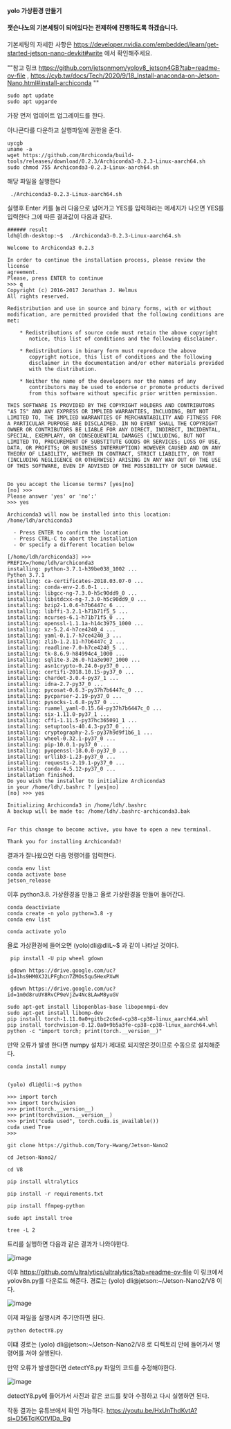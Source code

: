 #### yolo 가상환경 만들기

#### 잿슨나노의 기본세팅이 되어있다는 전제하에 진행하도록 하겠습니다.
기본세팅의 자세한 사항은 https://developer.nvidia.com/embedded/learn/get-started-jetson-nano-devkit#write 에서 확인해주세요.

""참고 링크 https://github.com/jetsonmom/yolov8_jetson4GB?tab=readme-ov-file   ,    https://cyb.tw/docs/Tech/2020/9/18_Install-anaconda-on-Jetson-Nano.html#install-archiconda ""
```
sudo apt update
sudo apt upgarde
```
가장 먼저 업데이트 업그레이드를 한다.

아나콘다를 다운하고 실행파일에 권한을 준다.
```
uycgb
uname -a
wget https://github.com/Archiconda/build-tools/releases/download/0.2.3/Archiconda3-0.2.3-Linux-aarch64.sh
sudo chmod 755 Archiconda3-0.2.3-Linux-aarch64.sh
```
해당 파일을 실행한다
```
 ./Archiconda3-0.2.3-Linux-aarch64.sh
```
실행후 Enter 키를 눌러 다음으로 넘어가고 YES를 입력하라는 메세지가 나오면 YES를 입력한다 그에 따른 결과값이 다음과 같다.
```
###### result 
ldh@ldh-desktop:~$  ./Archiconda3-0.2.3-Linux-aarch64.sh

Welcome to Archiconda3 0.2.3

In order to continue the installation process, please review the license
agreement.
Please, press ENTER to continue
>>> q
Copyright (c) 2016-2017 Jonathan J. Helmus
All rights reserved.

Redistribution and use in source and binary forms, with or without
modification, are permitted provided that the following conditions are
met:

    * Redistributions of source code must retain the above copyright
       notice, this list of conditions and the following disclaimer.

    * Redistributions in binary form must reproduce the above
       copyright notice, this list of conditions and the following
       disclaimer in the documentation and/or other materials provided
       with the distribution.

    * Neither the name of the developers nor the names of any
       contributors may be used to endorse or promote products derived
       from this software without specific prior written permission.

THIS SOFTWARE IS PROVIDED BY THE COPYRIGHT HOLDERS AND CONTRIBUTORS
"AS IS" AND ANY EXPRESS OR IMPLIED WARRANTIES, INCLUDING, BUT NOT
LIMITED TO, THE IMPLIED WARRANTIES OF MERCHANTABILITY AND FITNESS FOR
A PARTICULAR PURPOSE ARE DISCLAIMED. IN NO EVENT SHALL THE COPYRIGHT
OWNER OR CONTRIBUTORS BE LIABLE FOR ANY DIRECT, INDIRECT, INCIDENTAL,
SPECIAL, EXEMPLARY, OR CONSEQUENTIAL DAMAGES (INCLUDING, BUT NOT
LIMITED TO, PROCUREMENT OF SUBSTITUTE GOODS OR SERVICES; LOSS OF USE,
DATA, OR PROFITS; OR BUSINESS INTERRUPTION) HOWEVER CAUSED AND ON ANY
THEORY OF LIABILITY, WHETHER IN CONTRACT, STRICT LIABILITY, OR TORT
(INCLUDING NEGLIGENCE OR OTHERWISE) ARISING IN ANY WAY OUT OF THE USE
OF THIS SOFTWARE, EVEN IF ADVISED OF THE POSSIBILITY OF SUCH DAMAGE.


Do you accept the license terms? [yes|no]
[no] >>> 
Please answer 'yes' or 'no':'
>>> yes

Archiconda3 will now be installed into this location:
/home/ldh/archiconda3

  - Press ENTER to confirm the location
  - Press CTRL-C to abort the installation
  - Or specify a different location below

[/home/ldh/archiconda3] >>> 
PREFIX=/home/ldh/archiconda3
installing: python-3.7.1-h39be038_1002 ...
Python 3.7.1
installing: ca-certificates-2018.03.07-0 ...
installing: conda-env-2.6.0-1 ...
installing: libgcc-ng-7.3.0-h5c90dd9_0 ...
installing: libstdcxx-ng-7.3.0-h5c90dd9_0 ...
installing: bzip2-1.0.6-h7b6447c_6 ...
installing: libffi-3.2.1-h71b71f5_5 ...
installing: ncurses-6.1-h71b71f5_0 ...
installing: openssl-1.1.1a-h14c3975_1000 ...
installing: xz-5.2.4-h7ce4240_4 ...
installing: yaml-0.1.7-h7ce4240_3 ...
installing: zlib-1.2.11-h7b6447c_2 ...
installing: readline-7.0-h7ce4240_5 ...
installing: tk-8.6.9-h84994c4_1000 ...
installing: sqlite-3.26.0-h1a3e907_1000 ...
installing: asn1crypto-0.24.0-py37_0 ...
installing: certifi-2018.10.15-py37_0 ...
installing: chardet-3.0.4-py37_1 ...
installing: idna-2.7-py37_0 ...
installing: pycosat-0.6.3-py37h7b6447c_0 ...
installing: pycparser-2.19-py37_0 ...
installing: pysocks-1.6.8-py37_0 ...
installing: ruamel_yaml-0.15.64-py37h7b6447c_0 ...
installing: six-1.11.0-py37_1 ...
installing: cffi-1.11.5-py37hc365091_1 ...
installing: setuptools-40.4.3-py37_0 ...
installing: cryptography-2.5-py37h9d9f1b6_1 ...
installing: wheel-0.32.1-py37_0 ...
installing: pip-10.0.1-py37_0 ...
installing: pyopenssl-18.0.0-py37_0 ...
installing: urllib3-1.23-py37_0 ...
installing: requests-2.19.1-py37_0 ...
installing: conda-4.5.12-py37_0 ...
installation finished.
Do you wish the installer to initialize Archiconda3
in your /home/ldh/.bashrc ? [yes|no]
[no] >>> yes

Initializing Archiconda3 in /home/ldh/.bashrc
A backup will be made to: /home/ldh/.bashrc-archiconda3.bak


For this change to become active, you have to open a new terminal.

Thank you for installing Archiconda3!
```

결과가 잘나왔으면 다음 명령어를 입력한다.

```
conda env list
conda activate base
jetson_release 
```

이후 python3.8. 가상환경을 만들고 욜로 가상환경을 만들어 들어간다.

```
conda deactiviate 
conda create -n yolo python=3.8 -y
conda env list
```
```
conda activate yolo
```

욜로 가상환경에 들어오면  (yolo)dli@dliL~$ 과 같이 나타날 것이다.

```
 pip install -U pip wheel gdown

 gdown https://drive.google.com/uc?id=1hs9HM0XJ2LPFghcn7ZMOs5qu5HexPXwM

 gdown https://drive.google.com/uc?id=1m0d8ruUY8RvCP9eVjZw4Nc8LAwM8yuGV
```
```
sudo apt-get install libopenblas-base libopenmpi-dev
sudo apt-get install libomp-dev
pip install torch-1.11.0a0+gitbc2c6ed-cp38-cp38-linux_aarch64.whl
pip install torchvision-0.12.0a0+9b5a3fe-cp38-cp38-linux_aarch64.whl
python -c "import torch; print(torch.__version__)"
```

만약 오류가 발생 한다면 numpy 설치가 제대로 되지않은것이므로 수동으로 설치해준다.

```
conda install numpy
```

```

(yolo) dli@dli:~$ python

>>> import torch
>>> import torchvision
>>> print(torch.__version__)
>>> print(torchvision.__version__)
>>> print("cuda used", torch.cuda.is_available())
cuda used True
>>>
```
```
git clone https://github.com/Tory-Hwang/Jetson-Nano2
```

```
cd Jetson-Nano2/
```
```
cd V8
```
```
pip install ultralytics
```
```
pip install -r requirements.txt
```
```
pip install ffmpeg-python
```
```
sudo apt install tree
```
```
tree -L 2
```
트리를 실행하면 다음과 같은 결과가 나와야한다.

![image](https://github.com/moon-joy/Jetson-nano/assets/171406702/7c4b161b-5c27-40d6-a1b8-8eb1ec1ac9b3)

이후 https://github.com/ultralytics/ultralytics?tab=readme-ov-file 이 링크에서 yolov8n.py를 다운로드 해준다. 경로는 (yolo) dli@jetson:~/Jetson-Nano2/V8 이다.

![image](https://github.com/moon-joy/Jetson-nano/assets/171406702/86595bc6-3a20-4390-b2aa-42371a5c4c87)

이제 파일을 실행시켜 주기만하면 된다. 

```
python detectY8.py
```
이떄 경로는 (yolo) dli@jetson:~/Jetson-Nano2/V8 로 디렉토리 안에 들어가서 명령어를 쳐야 실행된다.

만약 오류가 발생한다면  detectY8.py 파일의 코드를 수정해야한다. 


![image](https://github.com/moon-joy/Jetson-nano/assets/171406702/89a2570f-bc42-4539-af35-9cbc9b143529)

detectY8.py에 들어가서 사진과 같은 코드를 찾아 수정하고 다시 실행하면 된다.

작동 결과는 유튜브에서 확인 가능하다. https://youtu.be/HxUnThdKvtA?si=D56TcjKOtVIDa_Bg 
